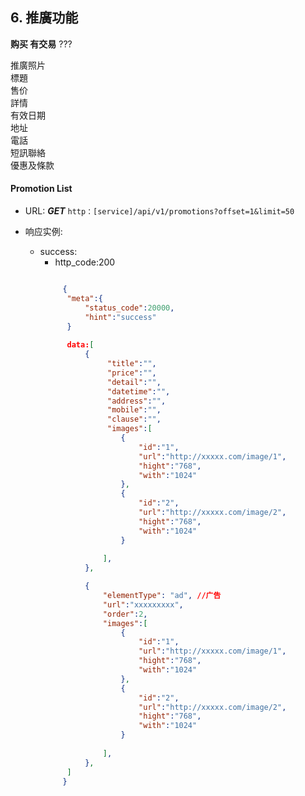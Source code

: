 ## 6. 推廣功能 ##

**购买 有交易** ???


推廣照片					
標題					
售价					
詳情					
有效日期					
地址					
電話					
短訊聯絡					
優惠及條款					

#### Promotion List
* URL: ***GET*** `http：[service]/api/v1/promotions?offset=1&limit=50`

* 响应实例:
	
	- success:
	  - http_code:200
	  ```json

           {
			"meta":{
				"status_code":20000,
				"hint":"success"
			}
            
            data:[
				{
                     "title":"",
                     "price":"",
                     "detail":"",
                     "datetime":"",
                     "address":"",
                     "mobile":"",
                     "clause":"",
                     "images":[
						{
	                        "id":"1",   
							"url":"http://xxxxx.com/image/1",
							"hight":"768",
							"with":"1024"	
						},
						{
                            "id":"2",
							"url":"http://xxxxx.com/image/2",
							"hight":"768",
							"with":"1024"	
						}
						
					],
				},

				{
					"elementType": "ad", //广告
                    "url":"xxxxxxxxx",
					"order":2,
					"images":[
						{
	                        "id":"1",   
							"url":"http://xxxxx.com/image/1",
							"hight":"768",
							"with":"1024"	
						},
						{
                            "id":"2",
							"url":"http://xxxxx.com/image/2",
							"hight":"768",
							"with":"1024"	
						}
						
					],
				},
			]
           }
      ```